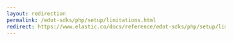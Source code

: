 ```yaml
---
layout: redirection
permalink: /edot-sdks/php/setup/limitations.html
redirect: https://www.elastic.co/docs/reference/edot-sdks/php/setup/limitations
---
```

